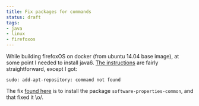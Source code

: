 ```yaml
---
title: Fix packages for commands
status: draft
tags:
- java
- linux
- firefoxos
---
```


While building firefoxOS on docker (from ubuntu 14.04 base image), at some point I needed to install java6. [The instructions](http://ubuntuhandbook.org/index.php/2014/02/install-oracle-java-6-7-or-8-ubuntu-14-04/) are fairly straightforward, except I got:

```
sudo: add-apt-repository: command not found
```

The fix [found here](http://ostechnix.wordpress.com/2013/04/29/resolve-the-error-add-apt-repository-command-not-found-in-ubuntu-12-10/) is to install the package `software-properties-common`, and that fixed it \o/.